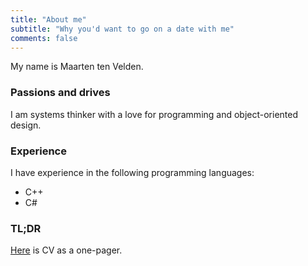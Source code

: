 ```yaml
---
title: "About me"
subtitle: "Why you'd want to go on a date with me"
comments: false
---
```


My name is Maarten ten Velden.  

### Passions and drives
I am systems thinker with a love for programming and object-oriented design.

### Experience
I have experience in the following programming languages:

- C++
- C#

### TL;DR

[Here][Download link] is CV as a one-pager.

[Download link]: ../../docs/OnePager.pdf
